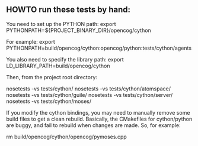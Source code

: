 
HOWTO run these tests by hand:
------------------------------

You need to set up the PYTHON path:
export PYTHONPATH=${PROJECT_BINARY_DIR}/opencog/cython

For example:
export PYTHONPATH=build/opencog/cython:opencog/python:tests/cython/agents

You also need to specify the library path:
export LD_LIBRARY_PATH=build/opencog/cython

Then, from the project root directory:

nosetests -vs tests/cython/
nosetests -vs tests/cython/atomspace/
nosetests -vs tests/cython/guile/
nosetests -vs tests/cython/server/
nosetests -vs tests/cython/moses/


If you modify the cython bindings, you may need to manually remove
some build files to get a clean rebuild.  Basically, the CMakefiles
for cython/python are buggy, and fail to rebuild when changes are made.
So, for example:

rm build/opencog/cython/opencog/pymoses.cpp
